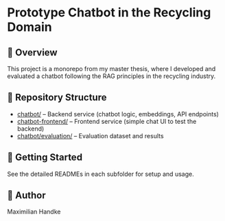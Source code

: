 # Prototype Chatbot in the Recycling Domain

## 📌 Overview
This project is a monorepo from my master thesis, where I developed and evaluated a chatbot following the RAG principles in the recycling industry.

## 📂 Repository Structure
- [chatbot/](chatbot/README.md) – Backend service (chatbot logic, embeddings, API endpoints)  
- [chatbot-frontend/](chatbot-frontend/README.md) – Frontend service (simple chat UI to test the backend)  
- [chatbot/evaluation/](chatbot/evaluation/README.md) – Evaluation dataset and results  

## 🚀 Getting Started
See the detailed READMEs in each subfolder for setup and usage.  

## 👤 Author
Maximilian Handke

